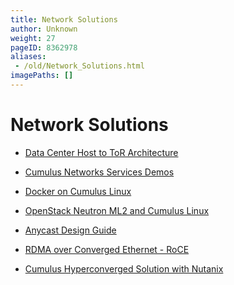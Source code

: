 ```yaml
---
title: Network Solutions
author: Unknown
weight: 27
pageID: 8362978
aliases:
 - /old/Network_Solutions.html
imagePaths: []
---
```

# Network Solutions

  - [Data Center Host to ToR
    Architecture](/old/Data_Center_Host_to_ToR_Architecture.html)

  - [Cumulus Networks Services
    Demos](/old/Cumulus_Networks_Services_Demos.html)

  - [Docker on Cumulus Linux](/old/Docker_on_Cumulus_Linux.html)

  - [OpenStack Neutron ML2 and Cumulus
    Linux](/old/OpenStack_Neutron_ML2_and_Cumulus_Linux.html)

  - [Anycast Design Guide](/old/Anycast_Design_Guide.html)

  - [RDMA over Converged Ethernet -
    RoCE](/old/RDMA_over_Converged_Ethernet_-_RoCE.html)

  - [Cumulus Hyperconverged Solution with
    Nutanix](/old/Cumulus_Hyperconverged_Solution_with_Nutanix.html)
